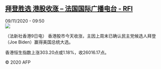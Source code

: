 <!--1604915673000-->
[拜登胜选 港股收涨 – 法国国际广播电台 - RFI](http://www.rfi.fr//cn/contenu/20201109-%E6%8B%9C%E7%99%BB%E8%83%9C%E9%80%89-%E6%B8%AF%E8%82%A1%E6%94%B6%E6%B6%A8)
------

<div>09/11/2020 - 09:50</div><img src="https://s.rfi.fr/media/display/333a6f04-226a-11eb-b72d-005056bf87d6/w:310/p:16x9/eco0002b.201109165001.jpg"><div class="t-content__body u-clearfix"><p>（法新社香港9日电）    香港股市今天收涨，主因上周末已确认民主党候选人拜登（Joe Biden）赢得美国总统大选。</p><p>    香港恒生指数上涨303.20点或1.18%，收26016.17点。</p><p class="t-copyright">© 2020 AFP</p>        </div>
